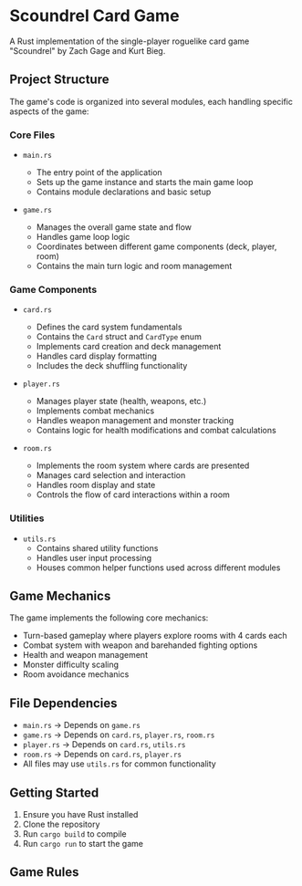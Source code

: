 # Scoundrel Card Game

A Rust implementation of the single-player roguelike card game "Scoundrel" by Zach Gage and Kurt Bieg.

## Project Structure

The game's code is organized into several modules, each handling specific aspects of the game:

### Core Files

- `main.rs`
  - The entry point of the application
  - Sets up the game instance and starts the main game loop
  - Contains module declarations and basic setup

- `game.rs`
  - Manages the overall game state and flow
  - Handles game loop logic
  - Coordinates between different game components (deck, player, room)
  - Contains the main turn logic and room management

### Game Components

- `card.rs`
  - Defines the card system fundamentals
  - Contains the `Card` struct and `CardType` enum
  - Implements card creation and deck management
  - Handles card display formatting
  - Includes the deck shuffling functionality

- `player.rs`
  - Manages player state (health, weapons, etc.)
  - Implements combat mechanics
  - Handles weapon management and monster tracking
  - Contains logic for health modifications and combat calculations

- `room.rs`
  - Implements the room system where cards are presented
  - Manages card selection and interaction
  - Handles room display and state
  - Controls the flow of card interactions within a room

### Utilities

- `utils.rs`
  - Contains shared utility functions
  - Handles user input processing
  - Houses common helper functions used across different modules

## Game Mechanics

The game implements the following core mechanics:
- Turn-based gameplay where players explore rooms with 4 cards each
- Combat system with weapon and barehanded fighting options
- Health and weapon management
- Monster difficulty scaling
- Room avoidance mechanics

## File Dependencies

- `main.rs` → Depends on `game.rs`
- `game.rs` → Depends on `card.rs`, `player.rs`, `room.rs`
- `player.rs` → Depends on `card.rs`, `utils.rs`
- `room.rs` → Depends on `card.rs`, `player.rs`
- All files may use `utils.rs` for common functionality

## Getting Started

1. Ensure you have Rust installed
2. Clone the repository
3. Run `cargo build` to compile
4. Run `cargo run` to start the game

## Game Rules
